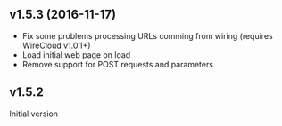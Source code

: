 ## v1.5.3 (2016-11-17)

- Fix some problems processing URLs comming from wiring (requires WireCloud
    v1.0.1+)
- Load initial web page on load
- Remove support for POST requests and parameters

## v1.5.2

Initial version
